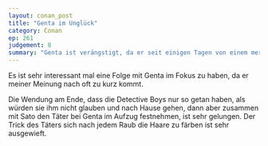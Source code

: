 ```yaml
---
layout: conan_post
title: "Genta im Unglück"
category: Conan
ep: 261
judgement: 8
summary: "Genta ist verängstigt, da er seit einigen Tagen von einem merkwürdigen Mann verfolgt wird."
---
```


Es ist sehr interessant mal eine Folge mit Genta im Fokus zu haben, da er meiner Meinung nach oft zu kurz kommt.

Die Wendung am Ende, dass die Detective Boys nur so getan haben, als würden sie ihm nicht glauben und nach Hause gehen,
dann aber zusammen mit Sato den Täter bei Genta im Aufzug festnehmen, ist sehr gelungen. Der Trick des Täters sich nach
jedem Raub die Haare zu färben ist sehr ausgewieft.